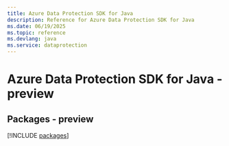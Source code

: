 ```yaml
---
title: Azure Data Protection SDK for Java
description: Reference for Azure Data Protection SDK for Java
ms.date: 06/19/2025
ms.topic: reference
ms.devlang: java
ms.service: dataprotection
---
```

# Azure Data Protection SDK for Java - preview
## Packages - preview
[!INCLUDE [packages](data-protection-index.md)]